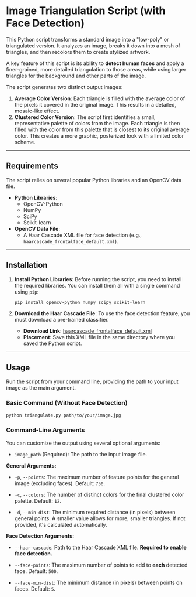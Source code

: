 # Image Triangulation Script (with Face Detection)

This Python script transforms a standard image into a "low-poly" or triangulated version. It analyzes an image, breaks it down into a mesh of triangles, and then recolors them to create stylized artwork.

A key feature of this script is its ability to **detect human faces** and apply a finer-grained, more detailed triangulation to those areas, while using larger triangles for the background and other parts of the image.

The script generates two distinct output images:

1.  **Average Color Version**: Each triangle is filled with the average color of the pixels it covered in the original image. This results in a detailed, mosaic-like effect.
2.  **Clustered Color Version**: The script first identifies a small, representative palette of colors from the image. Each triangle is then filled with the color from this palette that is closest to its original average color. This creates a more graphic, posterized look with a limited color scheme.

---

## Requirements

The script relies on several popular Python libraries and an OpenCV data file.

* **Python Libraries**:
    * OpenCV-Python
    * NumPy
    * SciPy
    * Scikit-learn
* **OpenCV Data File**:
    * A Haar Cascade XML file for face detection (e.g., `haarcascade_frontalface_default.xml`).

---

## Installation

1.  **Install Python Libraries**: Before running the script, you need to install the required libraries. You can install them all with a single command using `pip`:
    ```bash
    pip install opencv-python numpy scipy scikit-learn
    ```

2.  **Download the Haar Cascade File**: To use the face detection feature, you must download a pre-trained classifier.
    * **Download Link**: [haarcascade_frontalface_default.xml](https://raw.githubusercontent.com/opencv/opencv/master/data/haarcascades/haarcascade_frontalface_default.xml)
    * **Placement**: Save this XML file in the same directory where you saved the Python script.

---

## Usage

Run the script from your command line, providing the path to your input image as the main argument.

### Basic Command (Without Face Detection)

```bash
python triangulate.py path/to/your/image.jpg
```
### Command-Line Arguments

You can customize the output using several optional arguments:

*   `image_path` (Required): The path to the input image file.
    

**General Arguments:**

*   `-p`, `--points`: The maximum number of feature points for the general image (excluding faces). Default: `750`.
    
*   `-c`, `--colors`: The number of distinct colors for the final clustered color palette. Default: `12`.
    
*   `-d`, `--min-dist`: The minimum required distance (in pixels) between general points. A smaller value allows for more, smaller triangles. If not provided, it's calculated automatically.
    

**Face Detection Arguments:**

*   `--haar-cascade`: Path to the Haar Cascade XML file. **Required to enable face detection.**
    
*   `--face-points`: The maximum number of points to add to **each** detected face. Default: `500`.
    
*   `--face-min-dist`: The minimum distance (in pixels) between points on faces. Default: `5`.
